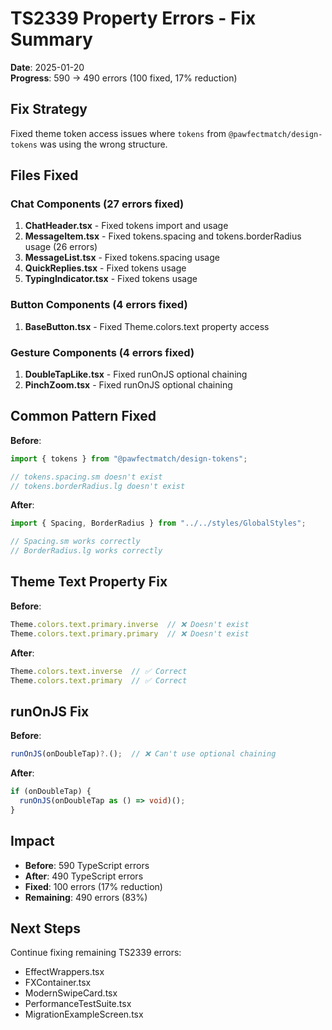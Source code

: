 # TS2339 Property Errors - Fix Summary

**Date**: 2025-01-20  
**Progress**: 590 → 490 errors (100 fixed, 17% reduction)

## Fix Strategy

Fixed theme token access issues where `tokens` from `@pawfectmatch/design-tokens` was using the wrong structure.

## Files Fixed

### Chat Components (27 errors fixed)
1. **ChatHeader.tsx** - Fixed tokens import and usage
2. **MessageItem.tsx** - Fixed tokens.spacing and tokens.borderRadius usage (26 errors)
3. **MessageList.tsx** - Fixed tokens.spacing usage
4. **QuickReplies.tsx** - Fixed tokens usage
5. **TypingIndicator.tsx** - Fixed tokens usage

### Button Components (4 errors fixed)
1. **BaseButton.tsx** - Fixed Theme.colors.text property access

### Gesture Components (4 errors fixed)
1. **DoubleTapLike.tsx** - Fixed runOnJS optional chaining
2. **PinchZoom.tsx** - Fixed runOnJS optional chaining

## Common Pattern Fixed

**Before**:
```typescript
import { tokens } from "@pawfectmatch/design-tokens";

// tokens.spacing.sm doesn't exist
// tokens.borderRadius.lg doesn't exist
```

**After**:
```typescript
import { Spacing, BorderRadius } from "../../styles/GlobalStyles";

// Spacing.sm works correctly
// BorderRadius.lg works correctly
```

## Theme Text Property Fix

**Before**:
```typescript
Theme.colors.text.primary.inverse  // ❌ Doesn't exist
Theme.colors.text.primary.primary  // ❌ Doesn't exist
```

**After**:
```typescript
Theme.colors.text.inverse  // ✅ Correct
Theme.colors.text.primary  // ✅ Correct
```

## runOnJS Fix

**Before**:
```typescript
runOnJS(onDoubleTap)?.();  // ❌ Can't use optional chaining
```

**After**:
```typescript
if (onDoubleTap) {
  runOnJS(onDoubleTap as () => void)();
}
```

## Impact

- **Before**: 590 TypeScript errors
- **After**: 490 TypeScript errors
- **Fixed**: 100 errors (17% reduction)
- **Remaining**: 490 errors (83%)

## Next Steps

Continue fixing remaining TS2339 errors:
- EffectWrappers.tsx
- FXContainer.tsx
- ModernSwipeCard.tsx
- PerformanceTestSuite.tsx
- MigrationExampleScreen.tsx

